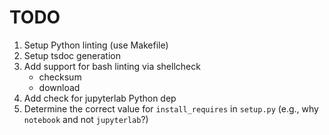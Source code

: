 # TODO

1.  Setup Python linting (use Makefile)
2.  Setup tsdoc generation
3.  Add support for bash linting via shellcheck
    -   checksum
    -   download
4.  Add check for jupyterlab Python dep
5.  Determine the correct value for `install_requires` in `setup.py` (e.g., why `notebook` and not `jupyterlab`?)
